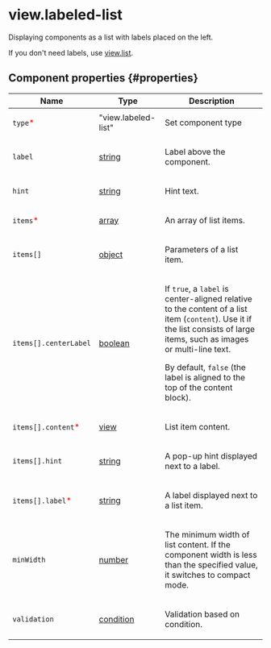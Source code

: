 # view.labeled-list

Displaying components as a list with labels placed on the left.

If you don't need labels, use [view.list](view.list.md).

## Component properties {#properties}

| Name                                                | Type                                                                                   | Description                                                                                                                                                                                                                                                        |
| --------------------------------------------------- | -------------------------------------------------------------------------------------- | ------------------------------------------------------------------------------------------------------------------------------------------------------------------------------------------------------------------------------------------------------------------ |
| `type`<span style="color: red">\*</span>            | "view.labeled-list"                                                                    | <p>Set component type</p>                                                                                                                                                                                                                                          |
| `label`                                             | <a class="xref popup-link" href="../concepts/types.dita#types/string">string</a>       | <p>Label above the component.</p>                                                                                                                                                                                                                                  |
| `hint`                                              | <a class="xref popup-link" href="../concepts/types.dita#types/string">string</a>       | <p>Hint text.</p>                                                                                                                                                                                                                                                  |
| `items`<span style="color: red">\*</span>           | <a class="xref popup-link" href="../concepts/types.dita#types/array">array</a>         | <p>An array of list items.</p>                                                                                                                                                                                                                                     |
| `items[]`                                           | <a class="xref popup-link" href="../concepts/types.dita#types/object">object</a>       | <p>Parameters of a list item.</p>                                                                                                                                                                                                                                  |
| `items[].centerLabel`                               | <a class="xref popup-link" href="../concepts/types.dita#types/boolean">boolean</a>     | <p>If `true`, a `label` is center-aligned relative to the content of a list item (`content`). Use it if the list consists of large items, such as images or multi-line text.</p><p>By default, `false` (the label is aligned to the top of the content block).</p> |
| `items[].content`<span style="color: red">\*</span> | <a class="xref popup-link" href="../concepts/types.dita#types/view">view</a>           | <p>List item content.</p>                                                                                                                                                                                                                                          |
| `items[].hint`                                      | <a class="xref popup-link" href="../concepts/types.dita#types/string">string</a>       | <p>A pop-up hint displayed next to a label.</p>                                                                                                                                                                                                                    |
| `items[].label`<span style="color: red">\*</span>   | <a class="xref popup-link" href="../concepts/types.dita#types/string">string</a>       | <p>A label displayed next to a list item.</p>                                                                                                                                                                                                                      |
| `minWidth`                                          | <a class="xref popup-link" href="../concepts/types.dita#types/number">number</a>       | <p>The minimum width of list content. If the component width is less than the specified value, it switches to compact mode.</p>                                                                                                                                    |
| `validation`                                        | <a class="xref popup-link" href="../concepts/types.dita#types/condition">condition</a> | <p>Validation based on condition.</p>                                                                                                                                                                                                                              |
